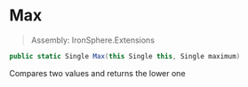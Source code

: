﻿

# Max

> Assembly: IronSphere.Extensions

```csharp
public static Single Max(this Single this, Single maximum)
```

Compares two values and returns the lower one

 